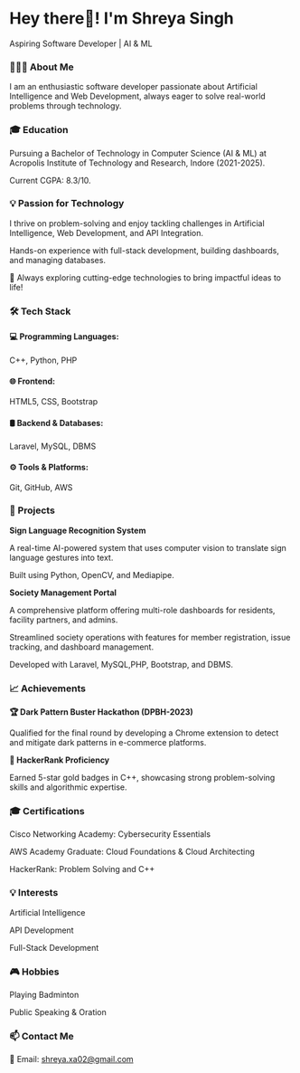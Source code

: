 


<h1>Hey there👋! I'm Shreya Singh</h1>

Aspiring Software Developer | AI & ML 

<h3>👨🏻‍💻 About Me</h3>

I am an enthusiastic software developer passionate about Artificial Intelligence and Web Development, always eager to solve real-world problems through technology.

<h3>🎓 Education</h3>

Pursuing a Bachelor of Technology in Computer Science (AI & ML) at Acropolis Institute of Technology and Research, Indore (2021-2025).

Current CGPA: 8.3/10.

<h3>💡 Passion for Technology</h3>

I thrive on problem-solving and enjoy tackling challenges in Artificial Intelligence, Web Development, and API Integration.


Hands-on experience with full-stack development, building dashboards, and managing databases.


🤖 Always exploring cutting-edge technologies to bring impactful ideas to life!


<h3>🛠 Tech Stack</h3>


<h4>💻 Programming Languages:</h4>

C++, Python, PHP


<h4>🌐 Frontend:</h4>

HTML5, CSS, Bootstrap


<h4>🛢 Backend & Databases:</h4>

Laravel, MySQL, DBMS


<h4>⚙️ Tools & Platforms:</h4>

Git, GitHub, AWS


<h3>🚀 Projects</h3>


<b>Sign Language Recognition System</b>

A real-time AI-powered system that uses computer vision to translate sign language gestures into text.

Built using Python, OpenCV, and Mediapipe.


<b>Society Management Portal</b>

A comprehensive platform offering multi-role dashboards for residents, facility partners, and admins.

Streamlined society operations with features for member registration, issue tracking, and dashboard management.

Developed with Laravel, MySQL,PHP, Bootstrap, and DBMS.


<h3>📈 Achievements</h3>


<b>🏆 Dark Pattern Buster Hackathon (DPBH-2023)</b>

Qualified for the final round by developing a Chrome extension to detect and mitigate dark patterns in e-commerce platforms.


<b>🌟 HackerRank Proficiency</b>

Earned 5-star gold badges in C++, showcasing strong problem-solving skills and algorithmic expertise.


<h3>🎓 Certifications</h3>

Cisco Networking Academy: Cybersecurity Essentials

AWS Academy Graduate: Cloud Foundations & Cloud Architecting

HackerRank: Problem Solving and C++


<h3>💡 Interests</h3>

Artificial Intelligence

API Development

Full-Stack Development


<h3>🎮 Hobbies</h3>

Playing Badminton

Public Speaking & Oration


<h3>📫 Contact Me</h3>

📧 Email: shreya.xa02@gmail.com

